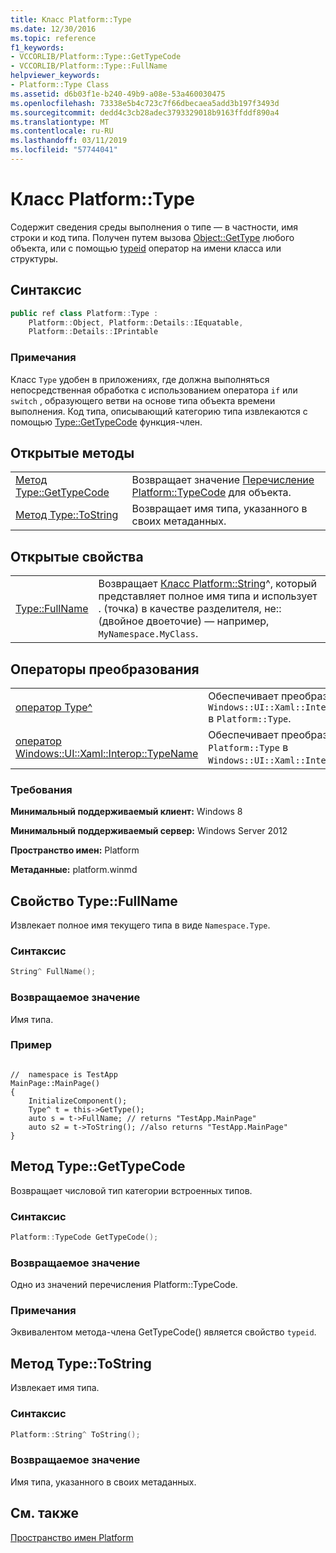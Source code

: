 ```yaml
---
title: Класс Platform::Type
ms.date: 12/30/2016
ms.topic: reference
f1_keywords:
- VCCORLIB/Platform::Type::GetTypeCode
- VCCORLIB/Platform::Type::FullName
helpviewer_keywords:
- Platform::Type Class
ms.assetid: d6b03f1e-b240-49b9-a08e-53a460030475
ms.openlocfilehash: 73338e5b4c723c7f66dbecaea5add3b197f3493d
ms.sourcegitcommit: dedd4c3cb28adec3793329018b9163ffddf890a4
ms.translationtype: MT
ms.contentlocale: ru-RU
ms.lasthandoff: 03/11/2019
ms.locfileid: "57744041"
---
```

# <a name="platformtype-class"></a>Класс Platform::Type

Содержит сведения среды выполнения о типе — в частности, имя строки и код типа. Получен путем вызова [Object::GetType](../cppcx/platform-object-class.md#gettype) любого объекта, или с помощью [typeid](../windows/typeid-cpp-component-extensions.md) оператор на имени класса или структуры.

## <a name="syntax"></a>Синтаксис

```cpp
public ref class Platform::Type :
    Platform::Object, Platform::Details::IEquatable,
    Platform::Details::IPrintable
```

### <a name="remarks"></a>Примечания

Класс `Type` удобен в приложениях, где должна выполняться непосредственная обработка с использованием оператора `if` или `switch` , образующего ветви на основе типа объекта времени выполнения. Код типа, описывающий категорию типа извлекаются с помощью [Type::GetTypeCode](#gettypecode) функция-член.

## <a name="public-methods"></a>Открытые методы

|||
|-|-|
|[Метод Type::GetTypeCode](#gettypecode)|Возвращает значение [Перечисление Platform::TypeCode](../cppcx/platform-typecode-enumeration.md) для объекта.|
|[Метод Type::ToString](#tostring)|Возвращает имя типа, указанного в своих метаданных.|

## <a name="public-properties"></a>Открытые свойства

|||
|-|-|
|[Type::FullName](#fullname)|Возвращает [Класс Platform::String](../cppcx/platform-string-class.md)^, который представляет полное имя типа и использует . (точка) в качестве разделителя, не:: (двойное двоеточие) — например, `MyNamespace.MyClass`.|

## <a name="conversion-operators"></a>Операторы преобразования

|||
|-|-|
|[оператор Type^](../cppcx/operator-type-hat.md)|Обеспечивает преобразование `Windows::UI::Xaml::Interop::TypeName` в `Platform::Type`.|
|[оператор Windows::UI::Xaml::Interop::TypeName](../cppcx/operator-windows-ui-xaml-interop-typename.md)|Обеспечивает преобразование `Platform::Type` в `Windows::UI::Xaml::Interop::TypeName`.|

### <a name="requirements"></a>Требования

**Минимальный поддерживаемый клиент:** Windows 8

**Минимальный поддерживаемый сервер:** Windows Server 2012

**Пространство имен:** Platform

**Метаданные:** platform.winmd

## <a name="fullname"></a> Свойство Type::FullName

Извлекает полное имя текущего типа в виде `Namespace.Type`.

### <a name="syntax"></a>Синтаксис

```cpp
String^ FullName();
```

### <a name="return-value"></a>Возвращаемое значение

Имя типа.
### <a name="example"></a>Пример

```

//  namespace is TestApp
MainPage::MainPage()
{
    InitializeComponent();
    Type^ t = this->GetType();
    auto s = t->FullName; // returns "TestApp.MainPage"
    auto s2 = t->ToString(); //also returns "TestApp.MainPage"
}
```

## <a name="gettypecode"></a> Метод Type::GetTypeCode

Возвращает числовой тип категории встроенных типов.

### <a name="syntax"></a>Синтаксис

```cpp
Platform::TypeCode GetTypeCode();
```

### <a name="return-value"></a>Возвращаемое значение

Одно из значений перечисления Platform::TypeCode.

### <a name="remarks"></a>Примечания

Эквивалентом метода-члена GetTypeCode() является свойство `typeid`.

## <a name="tostring"></a> Метод Type::ToString

Извлекает имя типа.

### <a name="syntax"></a>Синтаксис

```cpp
Platform::String^ ToString();
```

### <a name="return-value"></a>Возвращаемое значение

Имя типа, указанного в своих метаданных.

## <a name="see-also"></a>См. также

[Пространство имен Platform](../cppcx/platform-namespace-c-cx.md)

